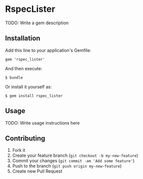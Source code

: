 # RspecLister

TODO: Write a gem description

## Installation

Add this line to your application's Gemfile:

    gem 'rspec_lister'

And then execute:

    $ bundle

Or install it yourself as:

    $ gem install rspec_lister

## Usage

TODO: Write usage instructions here

## Contributing

1. Fork it
2. Create your feature branch (`git checkout -b my-new-feature`)
3. Commit your changes (`git commit -am 'Add some feature'`)
4. Push to the branch (`git push origin my-new-feature`)
5. Create new Pull Request
